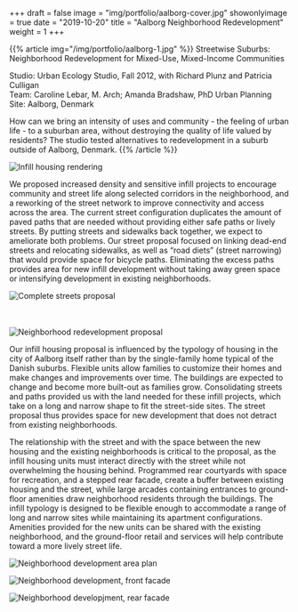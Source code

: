 +++
draft = false
image = "img/portfolio/aalborg-cover.jpg"
showonlyimage = true
date = "2019-10-20"
title = "Aalborg Neighborhood Redevelopment"
weight = 1
+++

{{% article img="/img/portfolio/aalborg-1.jpg" %}}
Streetwise Suburbs: Neighborhood Redevelopment for Mixed-Use, Mixed-Income Communities

Studio: Urban Ecology Studio, Fall 2012, with Richard Plunz and Patricia Culligan  
Team: Caroline Lebar, M. Arch; Amanda Bradshaw, PhD Urban Planning  
Site: Aalborg, Denmark  

How can we bring an intensity of uses and community - the feeling of urban life - to a suburban area, without destroying the quality of life valued by residents?   The studio tested alternatives to redevelopment in a suburb outside of Aalborg, Denmark.
{{% /article %}}

![Infill housing rendering](/img/portfolio/aalborg-2.jpg)

We proposed increased density and sensitive infill projects to encourage community and street life along selected corridors in the neighborhood, and a reworking of the street network to improve connectivity and access across the area.  The current street configuration duplicates the amount of paved paths that are needed without providing either safe paths or lively streets.  By putting streets and sidewalks back together, we expect to ameliorate both problems.  Our street proposal focused on linking dead-end streets and relocating sidewalks, as well as “road diets” (street narrowing) that would provide space for bicycle paths.  Eliminating the excess paths provides area for new infill development without taking away green space or intensifying development in existing neighborhoods.

![Complete streets proposal](/img/portfolio/aalborg-4.jpg)  

</br></br>
![Neighborhood redevelopment proposal](/img/portfolio/aalborg-3.jpg)  

Our infill housing proposal is influenced by the typology of housing in the city of Aalborg itself rather than by the single-family home typical of the Danish suburbs.  Flexible units allow families to customize their homes and make changes and improvements over time.  The buildings are expected to change and become more built-out as families grow.  Consolidating streets and paths provided us with the land needed for these infill projects, which take on a long and narrow shape to fit the street-side sites.  The street proposal thus provides space for new development that does not detract from existing neighborhoods.

The relationship with the street and with the space between the new housing and the existing neighborhoods is critical to the proposal, as the infill housing units must interact directly with the street while not overwhelming the housing behind.  Programmed rear courtyards with space for recreation, and a stepped rear facade, create a buffer between existing housing and the street, while large arcades containing entrances to ground-floor amenities draw neighborhood residents through the buildings.  The infill typology is designed to be flexible enough to accommodate a range of long and narrow sites while maintaining its apartment configurations.  Amenities provided for the new units can be shared with the existing neighborhood, and the ground-floor retail and services will help contribute toward a more lively street life.

![Neighborhood development area plan](/img/portfolio/aalborg-5.jpg)

![Neighborhood development, front facade](/img/portfolio/aalborg-6.jpg)

![Neighborhood developjment, rear facade](/img/portfolio/aalborg-7.jpg)
